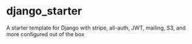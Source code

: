 # django_starter
A starter template for Django with stripe, all-auth, JWT, mailing, S3, and more configured out of the box
